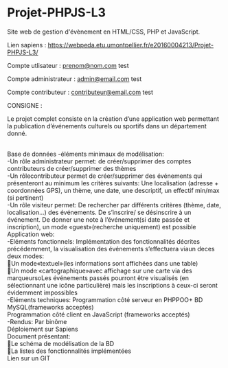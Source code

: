 # Projet-PHPJS-L3
Site web de gestion d'évènement en HTML/CSS, PHP et JavaScript.

Lien sapiens : https://webpeda.etu.umontpellier.fr/e20160004213/Projet-PHPJS-L3/


Compte utlisateur :
prenom@nom.com
test

Compte administrateur : 
admin@email.com
test

Compte contributeur : 
contributeur@email.com
test

CONSIGNE :

<p>Le   projet   complet   consiste   en   la   création   d’une   application   web   permettant   la   publication d’événements culturels ou sportifs dans un département donné. </p> <br>
Base de données -éléments minimaux de modélisation:<br>
  -Un rôle administrateur permet: de créer/supprimer des comptes contributeurs de créer/supprimer des thèmes<br>
  -Un rôlecontributeur permet de créer/supprimer des événements qui présenteront au minimum les critères suivants: Une localisation (adresse + coordonnées GPS), un thème, une date, une descriptif, un effectif min/max (si pertinent)<br>
  -Un rôle visiteur permet: De rechercher par différents critères (thème, date, localisation...) des événements. De s’inscrire/ se désinscrire à un événement. De donner une note à l’événement(si date passée et inscription), un mode «guest»(recherche uniquement) est possible <br>
  Application web:<br>
  -Eléments fonctionnels: Implémentation des fonctionnalités décrites précédemment, la visualisation des événements s’effectuera viaun deces deux modes:<br>
    Un mode«textuel»(les informations sont affichées dans une table)<br>
    Un mode «cartographique»avec affichage sur une carte via des marqueursoLes événements passés pourront être visualisés (en sélectionnant une icône particulière) mais les inscriptions à ceux-ci seront évidemment impossibles<br>
    -Eléments techniques: Programmation côté serveur en PHPPOO+ BD MySQL(frameworks acceptés)<br>
    Programmation côté client en JavaScript (frameworks acceptés)<br>
    -Rendus: Par binôme <br>
    Déploiement sur Sapiens <br>
    Document présentant:<br>
    Le schéma de modélisation de la BD <br>
    La listes des fonctionnalités implémentées <br>
    Lien sur un GIT <br>
